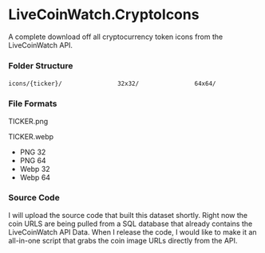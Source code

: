 # LiveCoinWatch.CryptoIcons

A complete download off all cryptocurrency token icons from the LiveCoinWatch API.

### Folder Structure

`icons/{ticker}/`
`               32x32/`
`               64x64/`

### File Formats

TICKER.png

TICKER.webp

- PNG 32
- PNG 64
- Webp 32
- Webp 64

### Source Code

I will upload the source code that built this dataset shortly. Right now the coin URLS are being pulled from a SQL database that already contains the LiveCoinWatch API Data. When I release the code, I would like to make it an all-in-one script that grabs the coin image URLs directly from the API.

